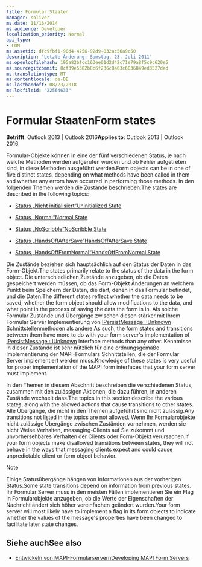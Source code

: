 ```yaml
---
title: Formular Staaten
manager: soliver
ms.date: 11/16/2014
ms.audience: Developer
localization_priority: Normal
api_type:
- COM
ms.assetid: dfc9fbf1-90d4-4756-92d9-032ac56a9c50
description: 'Letzte Änderung: Samstag, 23. Juli 2011'
ms.openlocfilehash: 195a82bfcc163ee01d2d42c71e79a8f5c9c620e5
ms.sourcegitcommit: 0cf39e5382b8c6f236c8a63c6036849ed3527ded
ms.translationtype: MT
ms.contentlocale: de-DE
ms.lasthandoff: 08/23/2018
ms.locfileid: "22564633"
---
```

# <a name="form-states"></a><span data-ttu-id="3d1dd-103">Formular Staaten</span><span class="sxs-lookup"><span data-stu-id="3d1dd-103">Form states</span></span>

<span data-ttu-id="3d1dd-104">**Betrifft**: Outlook 2013 | Outlook 2016</span><span class="sxs-lookup"><span data-stu-id="3d1dd-104">**Applies to**: Outlook 2013 | Outlook 2016</span></span> 
  
<span data-ttu-id="3d1dd-105">Formular-Objekte können in eine der fünf verschiedenen Status, je nach welche Methoden werden aufgerufen wurden und ob Fehler aufgetreten sind, in diese Methoden ausgeführt werden.</span><span class="sxs-lookup"><span data-stu-id="3d1dd-105">Form objects can be in one of five distinct states, depending on what methods have been called in them and whether any errors have occurred in performing those methods.</span></span> <span data-ttu-id="3d1dd-106">In den folgenden Themen werden die Zustände beschrieben:</span><span class="sxs-lookup"><span data-stu-id="3d1dd-106">The states are described in the following topics:</span></span>
  
- [<span data-ttu-id="3d1dd-107">Status „Nicht initialisiert“</span><span class="sxs-lookup"><span data-stu-id="3d1dd-107">Uninitialized State</span></span>](uninitialized-state.md)
    
- [<span data-ttu-id="3d1dd-108">Status „Normal“</span><span class="sxs-lookup"><span data-stu-id="3d1dd-108">Normal State</span></span>](normal-state.md)
    
- [<span data-ttu-id="3d1dd-109">Status „NoScribble“</span><span class="sxs-lookup"><span data-stu-id="3d1dd-109">NoScribble State</span></span>](noscribble-state.md)
    
- [<span data-ttu-id="3d1dd-110">Status „HandsOffAfterSave“</span><span class="sxs-lookup"><span data-stu-id="3d1dd-110">HandsOffAfterSave State</span></span>](handsoffaftersave-state.md)
    
- [<span data-ttu-id="3d1dd-111">Status „HandsOffFromNormal“</span><span class="sxs-lookup"><span data-stu-id="3d1dd-111">HandsOffFromNormal State</span></span>](handsofffromnormal-state.md)
    
<span data-ttu-id="3d1dd-112">Die Zustände beziehen sich hauptsächlich auf den Status der Daten in das Form-Objekt.</span><span class="sxs-lookup"><span data-stu-id="3d1dd-112">The states primarily relate to the status of the data in the form object.</span></span> <span data-ttu-id="3d1dd-113">Die unterschiedlichen Zustände anzugeben, ob die Daten gespeichert werden müssen, ob das Form-Objekt Änderungen an welchem Punkt beim Speichern der Daten, die darf, denen in das Formular befindet, und die Daten.</span><span class="sxs-lookup"><span data-stu-id="3d1dd-113">The different states reflect whether the data needs to be saved, whether the form object should allow modifications to the data, and what point in the process of saving the data the form is in.</span></span> <span data-ttu-id="3d1dd-114">Als solche Formular Zustände und Übergänge zwischen diesen stärker mit Ihrem Formular Server Implementierung von [IPersistMessage: IUnknown](ipersistmessageiunknown.md) Schnittstellenmethoden als andere.</span><span class="sxs-lookup"><span data-stu-id="3d1dd-114">As such, the form states and transitions between them have more to do with your form server's implementation of [IPersistMessage : IUnknown](ipersistmessageiunknown.md) interface methods than any other.</span></span> <span data-ttu-id="3d1dd-115">Kenntnisse in dieser Zustände ist sehr nützlich für eine ordnungsgemäße Implementierung der MAPI-Formulars Schnittstellen, die der Formular Server implementiert werden muss.</span><span class="sxs-lookup"><span data-stu-id="3d1dd-115">Knowledge of these states is very useful for proper implementation of the MAPI form interfaces that your form server must implement.</span></span> 
  
<span data-ttu-id="3d1dd-116">In den Themen in diesem Abschnitt beschreiben die verschiedenen Status, zusammen mit den zulässigen Aktionen, die dazu führen, in anderen Zustände wechselt dass.</span><span class="sxs-lookup"><span data-stu-id="3d1dd-116">The topics in this section describe the various states, along with the allowed actions that cause transitions to other states.</span></span> <span data-ttu-id="3d1dd-117">Alle Übergänge, die nicht in den Themen aufgeführt sind nicht zulässig.</span><span class="sxs-lookup"><span data-stu-id="3d1dd-117">Any transitions not listed in the topics are not allowed.</span></span> <span data-ttu-id="3d1dd-118">Wenn Ihr Formularobjekte nicht zulässige Übergänge zwischen Zuständen vornehmen, werden sie nicht Weise Verhalten, messaging-Clients auf Sie zukommt und unvorhersehbares Verhalten der Clients oder Form-Objekt verursachen.</span><span class="sxs-lookup"><span data-stu-id="3d1dd-118">If your form objects make disallowed transitions between states, they will not behave in the ways that messaging clients expect and could cause unpredictable client or form object behavior.</span></span>
  
> [!NOTE]
> <span data-ttu-id="3d1dd-119">Einige Statusübergänge hängen von Informationen aus der vorherigen Status.</span><span class="sxs-lookup"><span data-stu-id="3d1dd-119">Some state transitions depend on information from previous states.</span></span> <span data-ttu-id="3d1dd-120">Ihr Formular Server muss in den meisten Fällen implementieren Sie ein Flag in Formularobjekte anzugeben, ob die Werte der Eigenschaften der Nachricht ändert sich höher vereinfachen geändert wurden.</span><span class="sxs-lookup"><span data-stu-id="3d1dd-120">Your form server will most likely have to implement a flag in its form objects to indicate whether the values of the message's properties have been changed to facilitate later state changes.</span></span> 
  
## <a name="see-also"></a><span data-ttu-id="3d1dd-121">Siehe auch</span><span class="sxs-lookup"><span data-stu-id="3d1dd-121">See also</span></span>

- [<span data-ttu-id="3d1dd-122">Entwickeln von MAPI-Formularservern</span><span class="sxs-lookup"><span data-stu-id="3d1dd-122">Developing MAPI Form Servers</span></span>](developing-mapi-form-servers.md)

